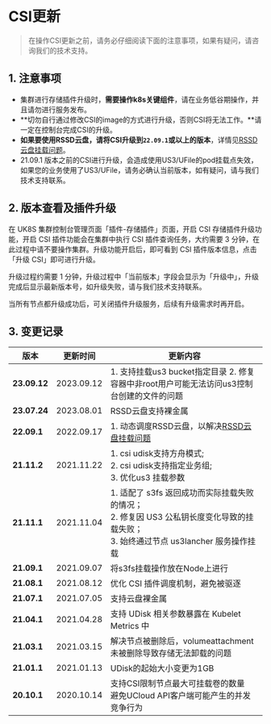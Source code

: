 # CSI更新

> 在操作CSI更新之前，请务必仔细阅读下面的注意事项，如果有疑问，请咨询我们的技术支持。

## 1. 注意事项

- 集群进行存储插件升级时，**需要操作k8s关键组件**，请在业务低谷期操作，并且请勿进行服务发布。
- **切勿自行通过修改CSI的image的方式进行升级，否则CSI将无法工作。**请一定在控制台完成CSI的升级。
- **如果要使用RSSD云盘，请将CSI升级到`22.09.1`或以上的版本**，详情见[RSSD云盘挂载问题](/uk8s/troubleshooting/rssd_attachment)。
- 21.09.1 版本之前的CSI进行升级，会造成使用US3/UFile的pod挂载点失效，如果您的业务使用了US3/UFile，请务必确认当前版本，如有疑问，请与我们技术支持联系。

## 2. 版本查看及插件升级

在 UK8S 集群控制台管理页面「插件-存储插件」页面，开启 CSI 存储插件升级功能，开启 CSI 插件功能会在集群中执⾏ CSI 插件查询任务，⼤约需要 3
分钟，在此过程中请不要操作集群。升级功能开启后，即可看到 CSI 插件版本信息，点击「升级 CSI」即可进行升级。

升级过程约需要 1 分钟，升级过程中「当前版本」字段会显示为「升级中」，升级完成后显示最新版本号，如升级失败，请与我们技术支持联系。

当所有节点都升级成功后，可关闭插件升级服务，后续有升级需求时再开启。

## 3. 变更记录

| 版本        | 更新时间   | 更新内容                                                     |
| ----------- | ---------- | ------------------------------------------------------------ |
| **23.09.12** | 2023.09.12 |  1. 支持挂载us3 bucket指定目录 2. 修复容器中非root用户可能无法访问us3控制台创建的文件的问题 |
| **23.07.24** | 2023.08.01 |  RSSD云盘支持裸金属 |
| **22.09.1** | 2022.09.17 | 1. 动态调度RSSD云盘，以解决[RSSD云盘挂载问题](/uk8s/troubleshooting/rssd_attachment) |
| **21.11.2** | 2021.11.22 | 1. csi udisk支持方舟模式; <br>2. csi udisk支持指定业务组; <br>3. 优化us3 挂载参数 |
| **21.11.1** | 2021.11.04 | 1. 适配了 s3fs 返回成功而实际挂载失败的情况；<br>2. 修复因 US3 公私钥长度变化导致的挂载失败；<br>3. 始终通过节点 us3lancher 服务操作挂载 |
| **21.09.1** | 2021.09.07 | 将s3fs挂载操作放在Node上进行                                 |
| **21.08.1** | 2021.08.12 | 优化 CSI 插件调度机制，避免被驱逐                            |
| **21.07.1** | 2021.07.05 | 支持云盘裸金属                                               |
| **21.04.1** | 2021.04.28 | 支持 UDisk 相关参数暴露在 Kubelet Metrics 中                 |
| **21.03.1** | 2021.03.15 | 解决节点被删除后，volumeattachment 未被删除导致存储无法卸载的问题 |
| **21.01.1** | 2021.01.13 | UDisk的起始大小变更为1GB                                     |
| **20.10.1** | 2020.10.14 | 支持CSI限制节点最大可挂载卷的数量<br>避免UCloud API客户端可能产生的并发竞争行为 |

